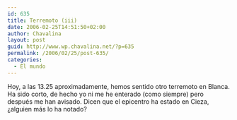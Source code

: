 ```yaml
---
id: 635
title: Terremoto (iii)
date: 2006-02-25T14:51:50+02:00
author: Chavalina
layout: post
guid: http://www.wp.chavalina.net/?p=635
permalink: /2006/02/25/post-635/
categories:
  - El mundo
---
```

Hoy, a las 13.25 aproximadamente, hemos sentido otro terremoto en Blanca. Ha sido corto, de hecho yo ni me he enterado (como siempre) pero después me han avisado. Dicen que el epicentro ha estado en Cieza, &iquest;alguien más lo ha notado?